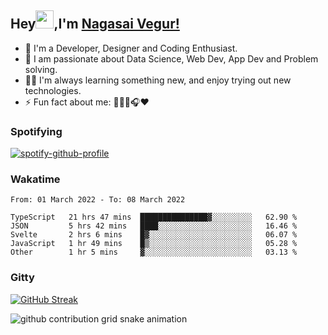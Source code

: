 ## Hey<img src="https://github.com/TheDudeThatCode/TheDudeThatCode/blob/master/Assets/Hi.gif" width="29px">,I'm [Nagasai Vegur!](https://nsvegur.github.io/Blog)

- 🔭 I'm a Developer, Designer and Coding Enthusiast.
- 🎲 I am passionate about Data Science, Web Dev, App Dev and Problem solving. 
- 👨‍💻 I'm always learning something new, and enjoy trying out new technologies.
- ⚡ Fun fact about me: 👨🏻‍💻🎧♥️

### Spotifying

[![spotify-github-profile](https://spotify-github-profile.vercel.app/api/view?uid=awb202e2k5avst93l65zp104s&cover_image=true&theme=novatorem&bar_color=56a5fe&bar_color_cover=false)](https://spotify-github-profile.vercel.app/api/view?uid=awb202e2k5avst93l65zp104s&redirect=true)

### Wakatime

<!--START_SECTION:waka-->

```text
From: 01 March 2022 - To: 08 March 2022

TypeScript   21 hrs 47 mins  ███████████████▓░░░░░░░░░   62.90 %
JSON         5 hrs 42 mins   ████░░░░░░░░░░░░░░░░░░░░░   16.46 %
Svelte       2 hrs 6 mins    █▓░░░░░░░░░░░░░░░░░░░░░░░   06.07 %
JavaScript   1 hr 49 mins    █▒░░░░░░░░░░░░░░░░░░░░░░░   05.28 %
Other        1 hr 5 mins     ▓░░░░░░░░░░░░░░░░░░░░░░░░   03.13 %
```

<!--END_SECTION:waka-->

### Gitty

[![GitHub Streak](https://github-readme-streak-stats.herokuapp.com?user=NSVEGUR&theme=dark&hide_border=true&date_format=M%20j%5B%2C%20Y%5D&ring=57A6FF&fire=57A6FF&currStreakLabel=57A6FF&background=0F1017)](https://git.io/streak-stats)

![github contribution grid snake animation](https://raw.githubusercontent.com/NSVEGUR/NSVEGUR/output/github-contribution-grid-snake.svg)
